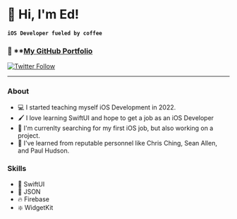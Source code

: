 # 👋 Hi, I'm Ed!

**`iOS Developer fueled by coffee`**


### 💼 **[My GitHub Portfolio](https://github.com/sourkraut1991/iOS-Developer-Portfolio)
 [![Twitter Follow](https://img.shields.io/twitter/follow/EdKraus31?logo=twitter&style=for-the-badge)](https://twitter.com/EdKraus31)
 
---


### About
- 💻 I started teaching myself iOS Development in 2022.
- 🖌️ I love learning SwiftUI and hope to get a job as an iOS Developer
- 👀 I'm currenlty searching for my first iOS job, but also working on a project.
- 🌱 I've learned from reputable personnel like Chris Ching, Sean Allen, and Paul Hudson.


 ### Skills
- 🎨 SwiftUI
- 💽 JSON
- 🔥 Firebase
- ❇️ WidgetKit


<!--
**sourkraut1991/sourkraut1991** is a ✨ _special_ ✨ repository because its `README.md` (this file) appears on your GitHub profile.

Here are some ideas to get you started:

- 🔭 I’m currently working on ...
- 🌱 I’m currently learning ...
- 👯 I’m looking to collaborate on ...
- 🤔 I’m looking for help with ...
- 💬 Ask me about ...
- 📫 How to reach me: ...
- 😄 Pronouns: ...
- ⚡ Fun fact: ...
-->
